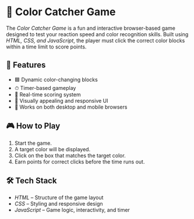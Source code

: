 # 🎯 Color Catcher Game

The *Color Catcher Game* is a fun and interactive browser-based game designed to test your reaction speed and color recognition skills. Built using *HTML, CSS, and JavaScript*, the player must click the correct color blocks within a time limit to score points.

## 🚀 Features
- 🟦 Dynamic color-changing blocks
- ⏱ Timer-based gameplay
- 💯 Real-time scoring system
- 🎨 Visually appealing and responsive UI
- 📱 Works on both desktop and mobile browsers
  
## 🎮 How to Play
1. Start the game.
2. A target color will be displayed.
3. Click on the box that matches the target color.
4. Earn points for correct clicks before the time runs out.

## 🛠 Tech Stack
- *HTML* – Structure of the game layout
- *CSS* – Styling and responsive design
- *JavaScript* – Game logic, interactivity, and timer



